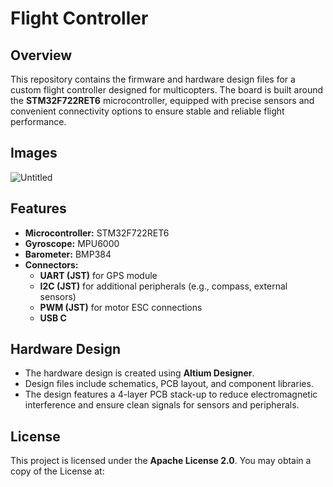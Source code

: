 # Flight Controller

## Overview
This repository contains the firmware and hardware design files for a custom flight controller designed for multicopters. The board is built around the **STM32F722RET6** microcontroller, equipped with precise sensors and convenient connectivity options to ensure stable and reliable flight performance.

## Images
![Untitled](https://github.com/user-attachments/assets/53cddce3-8b0f-43a2-a9cb-2b8fdd684c42)

## Features
- **Microcontroller:** STM32F722RET6
- **Gyroscope:** MPU6000
- **Barometer:** BMP384
- **Connectors:**
  - **UART (JST)** for GPS module
  - **I2C (JST)** for additional peripherals (e.g., compass, external sensors)
  - **PWM (JST)** for motor ESC connections
  - **USB C**

## Hardware Design
- The hardware design is created using **Altium Designer**.
- Design files include schematics, PCB layout, and component libraries.
- The design features a 4-layer PCB stack-up to reduce electromagnetic interference and ensure clean signals for sensors and peripherals.

## License
This project is licensed under the **Apache License 2.0**. You may obtain a copy of the License at:

